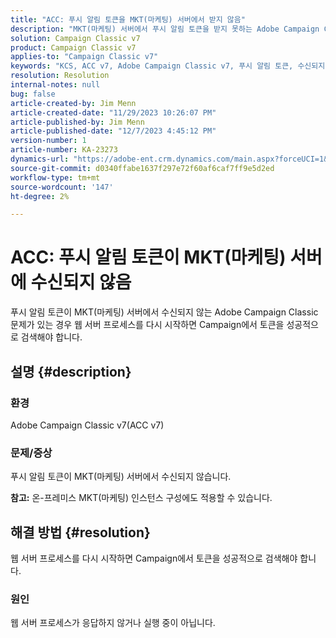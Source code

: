 ```yaml
---
title: "ACC: 푸시 알림 토큰을 MKT(마케팅) 서버에서 받지 않음"
description: "MKT(마케팅) 서버에서 푸시 알림 토큰을 받지 못하는 Adobe Campaign Classic 문제를 해결하는 방법을 알아봅니다."
solution: Campaign Classic v7
product: Campaign Classic v7
applies-to: "Campaign Classic v7"
keywords: "KCS, ACC v7, Adobe Campaign Classic v7, 푸시 알림 토큰, 수신되지 않음, MKT, 마케팅 서버, 문제 해결"
resolution: Resolution
internal-notes: null
bug: false
article-created-by: Jim Menn
article-created-date: "11/29/2023 10:26:07 PM"
article-published-by: Jim Menn
article-published-date: "12/7/2023 4:45:12 PM"
version-number: 1
article-number: KA-23273
dynamics-url: "https://adobe-ent.crm.dynamics.com/main.aspx?forceUCI=1&pagetype=entityrecord&etn=knowledgearticle&id=dc27c245-068f-ee11-8179-6045bd006268"
source-git-commit: d0340ffabe1637f297e72f60af6caf7ff9e5d2ed
workflow-type: tm+mt
source-wordcount: '147'
ht-degree: 2%

---
```


# ACC: 푸시 알림 토큰이 MKT(마케팅) 서버에 수신되지 않음


푸시 알림 토큰이 MKT(마케팅) 서버에서 수신되지 않는 Adobe Campaign Classic 문제가 있는 경우 웹 서버 프로세스를 다시 시작하면 Campaign에서 토큰을 성공적으로 검색해야 합니다.

## 설명 {#description}


### 환경

Adobe Campaign Classic v7(ACC v7)



### 문제/증상

푸시 알림 토큰이 MKT(마케팅) 서버에서 수신되지 않습니다.

<b>참고:</b> 온-프레미스 MKT(마케팅) 인스턴스 구성에도 적용할 수 있습니다.




## 해결 방법 {#resolution}


웹 서버 프로세스를 다시 시작하면 Campaign에서 토큰을 성공적으로 검색해야 합니다.

### 원인

웹 서버 프로세스가 응답하지 않거나 실행 중이 아닙니다.
